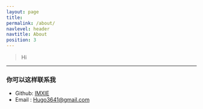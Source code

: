 ```yaml
---
layout: page
title: 
permalink: /about/
navlevel: header
navtitle: About
position: 3
---
```


> Hi

---


### 你可以这样联系我
- Github: [IMXIE](https://github.com/xcc3641)
- Email : [Hugo3641@gmail.com](mailto:Hogo3641@gmail.com)